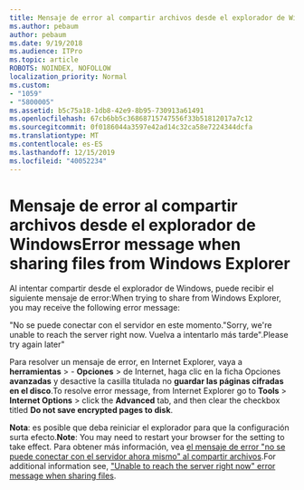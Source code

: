 ```yaml
---
title: Mensaje de error al compartir archivos desde el explorador de Windows
ms.author: pebaum
author: pebaum
ms.date: 9/19/2018
ms.audience: ITPro
ms.topic: article
ROBOTS: NOINDEX, NOFOLLOW
localization_priority: Normal
ms.custom:
- "1059"
- "5800005"
ms.assetid: b5c75a18-1db8-42e9-8b95-730913a61491
ms.openlocfilehash: 67cb6bb5c36868715747556f33b51812017a7c12
ms.sourcegitcommit: 0f0186044a3597e42ad14c32ca58e7224344dcfa
ms.translationtype: MT
ms.contentlocale: es-ES
ms.lasthandoff: 12/15/2019
ms.locfileid: "40052234"
---
```

# <a name="error-message-when-sharing-files-from-windows-explorer"></a><span data-ttu-id="22449-102">Mensaje de error al compartir archivos desde el explorador de Windows</span><span class="sxs-lookup"><span data-stu-id="22449-102">Error message when sharing files from Windows Explorer</span></span>

<span data-ttu-id="22449-103">Al intentar compartir desde el explorador de Windows, puede recibir el siguiente mensaje de error:</span><span class="sxs-lookup"><span data-stu-id="22449-103">When trying to share from Windows Explorer, you may receive the following error message:</span></span>
  
<span data-ttu-id="22449-104">"No se puede conectar con el servidor en este momento.</span><span class="sxs-lookup"><span data-stu-id="22449-104">"Sorry, we're unable to reach the server right now.</span></span> <span data-ttu-id="22449-105">Vuelva a intentarlo más tarde".</span><span class="sxs-lookup"><span data-stu-id="22449-105">Please try again later"</span></span>
  
<span data-ttu-id="22449-106">Para resolver un mensaje de error, en Internet Explorer, vaya a **herramientas** \> - **Opciones** \> de Internet, haga clic en la ficha Opciones **avanzadas** y desactive la casilla titulada no **guardar las páginas cifradas en el disco**.</span><span class="sxs-lookup"><span data-stu-id="22449-106">To resolve error message, from Internet Explorer go to **Tools** \> **Internet Options** \> click the **Advanced** tab, and then clear the checkbox titled **Do not save encrypted pages to disk**.</span></span>
  
 <span data-ttu-id="22449-107">**Nota**: es posible que deba reiniciar el explorador para que la configuración surta efecto.</span><span class="sxs-lookup"><span data-stu-id="22449-107">**Note**: You may need to restart your browser for the setting to take effect.</span></span> <span data-ttu-id="22449-108">Para obtener más información, vea [el mensaje de error "no se puede conectar con el servidor ahora mismo" al compartir archivos](https://go.microsoft.com/fwlink/?linkid=2022914).</span><span class="sxs-lookup"><span data-stu-id="22449-108">For additional information see, ["Unable to reach the server right now" error message when sharing files](https://go.microsoft.com/fwlink/?linkid=2022914).</span></span>
  